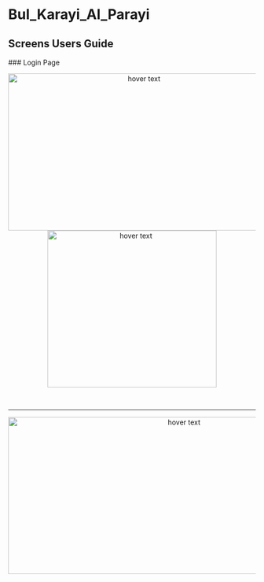 # Bul_Karayi_Al_Parayi

<p align="center"><h2>Screens Users Guide</h2></p>
### Login Page
<p align="center">
  <img src="https://user-images.githubusercontent.com/82450697/135269062-59e09cb3-96d7-4908-9849-5e4bacd4dd8d.PNG"  width="537px" height="319px" title="hover text">
  <img src="https://user-images.githubusercontent.com/82450697/135269148-6bb18af6-d5bf-4a78-816d-527f5d1b0e5b.PNG"  width="344px" height="319px" title="hover text">
</p>
<br>
<hr>
<p align="center">
  <img src="https://user-images.githubusercontent.com/82450697/135269215-ad385c3b-442c-4441-af68-f7d51920b82e.PNG"  width="700px" height="319px" title="hover text">
  
</p>
